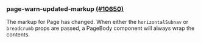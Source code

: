 ### page-warn-updated-markup [(#10650)](https://github.com/patternfly/patternfly-react/pull/10650)

The markup for Page has changed. When either the `horizontalSubnav` or `breadcrumb` props are passed, a PageBody component will always wrap the contents.
